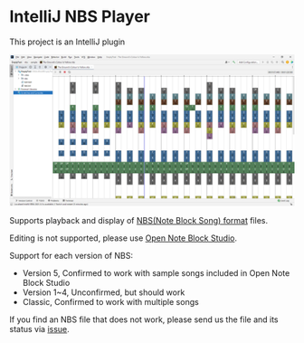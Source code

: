 # IntelliJ NBS Player

This project is an IntelliJ plugin

![Img](.github/readme/screenshot.png)

<!-- Plugin description -->
Supports playback and display of [NBS(Note Block Song) format](https://opennbs.org/nbs) files.

Editing is not supported, please use [Open Note Block Studio](https://opennbs.org/).

Support for each version of NBS:

- Version 5, Confirmed to work with sample songs included in Open Note Block Studio
- Version 1~4, Unconfirmed, but should work
- Classic, Confirmed to work with multiple songs

If you find an NBS file that does not work, please send us the file and its status
via [issue](https://github.com/MORIMORI0317/intellij-nbs-player/issues).

<!-- Plugin description end -->
